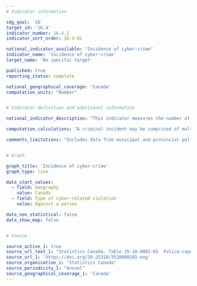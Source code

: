 ```yaml
---
# Indicator information

sdg_goal: '16'
target_id: '16.4'
indicator_number: 16.4.1
indicator_sort_order: 16-4-01

national_indicator_available: "Incidence of cyber-crime"
indicator_name: 'Incidence of cyber-crime'
target_name: 'No specific target'

published: true
reporting_status: complete

national_geographical_coverage: 'Canada'
computation_units: "Number"


# Indicator definition and additional information

national_indicator_description: "This indicator measures the number of cyber-related violations."

computation_calculations: "A criminal incident may be comprised of multiple violations of the law. For the analysis of cyber-related violations, one distinct violation within the incident was identified as the 'cybercrime violation'. The cybercrime violation represents the specific criminal violation within an incident in which a computer or the internet was the target of the crime, or the instrument used to commit the crime. For the majority of incidents, the cybercrime violation and the most serious violation were the same."

comments_limitations: "Includes data from municipal and provincial police services as well as the Royal Canadian Mounted Police (RCMP) covering 99.7% of the Canadian population. Calgary Police Service cybercrime data for 2017, 2018 and 2019 are suspected cybercrimes only and should be interpreted with caution."


# Graph

graph_title: 'Incidence of cyber-crime'
graph_type: line

data_start_values:
  - field: Geography
    value: Canada
  - field: Type of cyber-related violation
    value: Against a person

data_non_statistical: false
data_show_map: false


# Source

source_active_1: true
source_url_text_1: "Statistics Canada. Table 35-10-0001-01  Police-reported cybercrime, by cyber-related violation, Canada (selected police services)"
source_url_1: 'https://doi.org/10.25318/3510000101-eng'
source_organisation_1: "Statistics Canada"
source_periodicity_1: "Annual"
source_geographical_coverage_1: 'Canada'
---
```

